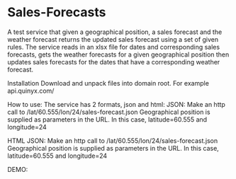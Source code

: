 # Sales-Forecasts

A test service that given a geographical position, a sales forecast and the weather forecast returns the updated sales forecast using a set of given rules. The service reads in an xlsx file for dates and corresponding sales forecasts, gets the weather forecasts for a given geographical position then updates sales forecasts for the dates that have a corresponding weather forecast.

Installation
Download and unpack files into domain root. For example api.quinyx.com/

How to use:
The service has 2 formats, json and html:
JSON: 
Make an http call to /lat/60.555/lon/24/sales-forecast.json
Geographical position is supplied as parameters in the URL. In this case, latitude=60.555 and longitude=24

HTML
JSON: 
Make an http call to /lat/60.555/lon/24/sales-forecast.json
Geographical position is supplied as parameters in the URL. In this case, latitude=60.555 and longitude=24


DEMO:
